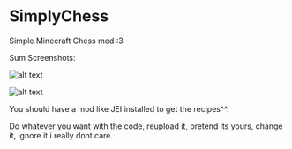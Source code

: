 # SimplyChess

Simple Minecraft Chess mod :3

Sum Screenshots:

![alt text](http://i.imgur.com/CGURikE.png)

![alt text](http://i.imgur.com/CEOLKcB.png)

You should have a mod like JEI installed to get the recipes^^.

Do whatever you want with the code, reupload it, pretend its yours, change it, ignore it i really dont care.
